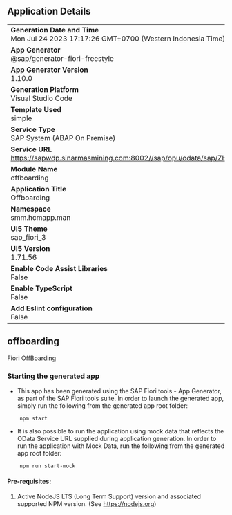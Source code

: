 ## Application Details
|               |
| ------------- |
|**Generation Date and Time**<br>Mon Jul 24 2023 17:17:26 GMT+0700 (Western Indonesia Time)|
|**App Generator**<br>@sap/generator-fiori-freestyle|
|**App Generator Version**<br>1.10.0|
|**Generation Platform**<br>Visual Studio Code|
|**Template Used**<br>simple|
|**Service Type**<br>SAP System (ABAP On Premise)|
|**Service URL**<br>https://sapwdp.sinarmasmining.com:8002//sap/opu/odata/sap/ZHCM_TESTEMPLOYEE_MAN_SRV
|**Module Name**<br>offboarding|
|**Application Title**<br>Offboarding|
|**Namespace**<br>smm.hcmapp.man|
|**UI5 Theme**<br>sap_fiori_3|
|**UI5 Version**<br>1.71.56|
|**Enable Code Assist Libraries**<br>False|
|**Enable TypeScript**<br>False|
|**Add Eslint configuration**<br>False|

## offboarding

Fiori OffBoarding

### Starting the generated app

-   This app has been generated using the SAP Fiori tools - App Generator, as part of the SAP Fiori tools suite.  In order to launch the generated app, simply run the following from the generated app root folder:

```
    npm start
```

- It is also possible to run the application using mock data that reflects the OData Service URL supplied during application generation.  In order to run the application with Mock Data, run the following from the generated app root folder:

```
    npm run start-mock
```

#### Pre-requisites:

1. Active NodeJS LTS (Long Term Support) version and associated supported NPM version.  (See https://nodejs.org)


